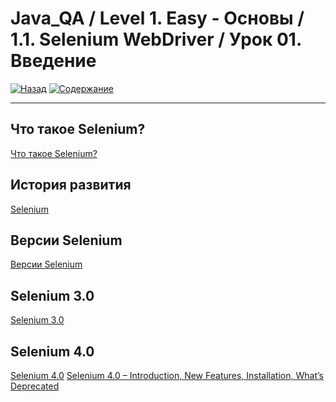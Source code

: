 # Java_QA / Level 1. Easy - Основы / 1.1. Selenium WebDriver / Урок 01. Введение

[![Назад](https://img.shields.io/badge/-%D0%9D%D0%B0%D0%B7%D0%B0%D0%B4-brightgreen)](3.%20Задание.md)
[![Содержание](https://img.shields.io/badge/-%D0%A1%D0%BE%D0%B4%D0%B5%D1%80%D0%B6%D0%B0%D0%BD%D0%B8%D0%B5-purple)](README.md)

***

## Что такое Selenium?

[Что такое Selenium?](https://www.software-testing.ru/library/testing/functional-testing/1737-what-is-selenium)

## История развития

[Selenium](https://ru.wikipedia.org/wiki/Selenium)

## Версии Selenium

[Версии Selenium](https://www.perfecto.io/blog/selenium-latest-version-selenium-releases)

## Selenium 3.0

[Selenium 3.0](https://seleniumhq.wordpress.com/2016/10/13/selenium-3-0-out-now/)

## Selenium 4.0

[Selenium 4.0](https://habr.com/ru/company/otus/blog/452198/)
[Selenium 4.0 – Introduction, New Features, Installation, What’s Deprecated](https://www.softwaretestingmaterial.com/selenium-4/)